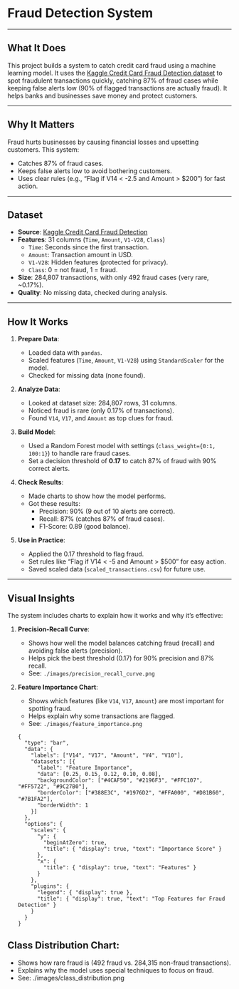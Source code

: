 # Fraud Detection System

---

## What It Does

This project builds a system to catch credit card fraud using a machine learning model. It uses the [Kaggle Credit Card Fraud Detection dataset](https://www.kaggle.com/datasets/mlg-ulb/creditcardfraud) to spot fraudulent transactions quickly, catching 87% of fraud cases while keeping false alerts low (90% of flagged transactions are actually fraud). It helps banks and businesses save money and protect customers.

---

## Why It Matters

Fraud hurts businesses by causing financial losses and upsetting customers. This system:
- Catches 87% of fraud cases.
- Keeps false alerts low to avoid bothering customers.
- Uses clear rules (e.g., “Flag if V14 < -2.5 and Amount > $200”) for fast action.

---

## Dataset

- **Source**: [Kaggle Credit Card Fraud Detection](https://www.kaggle.com/datasets/mlg-ulb/creditcardfraud)
- **Features**: 31 columns (`Time`, `Amount`, `V1-V28`, `Class`)
  - `Time`: Seconds since the first transaction.
  - `Amount`: Transaction amount in USD.
  - `V1-V28`: Hidden features (protected for privacy).
  - `Class`: 0 = not fraud, 1 = fraud.
- **Size**: 284,807 transactions, with only 492 fraud cases (very rare, ~0.17%).
- **Quality**: No missing data, checked during analysis.

---

## How It Works

1. **Prepare Data**:
   - Loaded data with `pandas`.
   - Scaled features (`Time`, `Amount`, `V1-V28`) using `StandardScaler` for the model.
   - Checked for missing data (none found).

2. **Analyze Data**:
   - Looked at dataset size: 284,807 rows, 31 columns.
   - Noticed fraud is rare (only 0.17% of transactions).
   - Found `V14`, `V17`, and `Amount` as top clues for fraud.

3. **Build Model**:
   - Used a Random Forest model with settings (`class_weight={0:1, 100:1}`) to handle rare fraud cases.
   - Set a decision threshold of **0.17** to catch 87% of fraud with 90% correct alerts.

4. **Check Results**:
   - Made charts to show how the model performs.
   - Got these results:
     - Precision: 90% (9 out of 10 alerts are correct).
     - Recall: 87% (catches 87% of fraud cases).
     - F1-Score: 0.89 (good balance).

5. **Use in Practice**:
   - Applied the 0.17 threshold to flag fraud.
   - Set rules like “Flag if V14 < -5 and Amount > $500” for easy action.
   - Saved scaled data (`scaled_transactions.csv`) for future use.

---

## Visual Insights

The system includes charts to explain how it works and why it’s effective:

1. **Precision-Recall Curve**:
   - Shows how well the model balances catching fraud (recall) and avoiding false alerts (precision).
   - Helps pick the best threshold (0.17) for 90% precision and 87% recall.
   - See: `./images/precision_recall_curve.png`

2. **Feature Importance Chart**:
   - Shows which features (like `V14`, `V17`, `Amount`) are most important for spotting fraud.
   - Helps explain why some transactions are flagged.
   - See: `./images/feature_importance.png`

   ```chartjs
   {
     "type": "bar",
     "data": {
       "labels": ["V14", "V17", "Amount", "V4", "V10"],
       "datasets": [{
         "label": "Feature Importance",
         "data": [0.25, 0.15, 0.12, 0.10, 0.08],
         "backgroundColor": ["#4CAF50", "#2196F3", "#FFC107", "#FF5722", "#9C27B0"],
         "borderColor": ["#388E3C", "#1976D2", "#FFA000", "#D81B60", "#7B1FA2"],
         "borderWidth": 1
       }]
     },
     "options": {
       "scales": {
         "y": {
           "beginAtZero": true,
           "title": { "display": true, "text": "Importance Score" }
         },
         "x": {
           "title": { "display": true, "text": "Features" }
         }
       },
       "plugins": {
         "legend": { "display": true },
         "title": { "display": true, "text": "Top Features for Fraud Detection" }
       }
     }
   }

## Class Distribution Chart:

- Shows how rare fraud is (492 fraud vs. 284,315 non-fraud transactions).
- Explains why the model uses special techniques to focus on fraud.
- See: ./images/class_distribution.png


